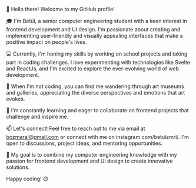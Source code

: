 
👋 Hello there! Welcome to my GitHub profile!

🎓 I'm Betül, a senior computer engineering student with a keen interest in frontend development and UI design. I'm passionate about creating and implementing user-friendly and visually appealing interfaces that make a positive impact on people's lives.

💻 Currently, I'm honing my skills by working on school projects and taking part in coding challenges. I love experimenting with technologies like Svelte and ReactJs, and I'm excited to explore the ever-evolving world of web development.

🎨 When I'm not coding, you can find me wandering through art museums and galleries, appreciating the diverse perspectives and emotions that art evokes.

🌱 I'm constantly learning and eager to collaborate on frontend projects that challenge and inspire me.

📫 Let's connect! Feel free to reach out to me via email at bozmaral@gmail.com or connect with me on instagram.com/betulzmrl/. I'm open to discussions, project ideas, and mentoring opportunities.

🚀 My goal is to combine my computer engineering knowledge with my passion for frontend development and UI design to create innovative solutions.

Happy coding! 😊

